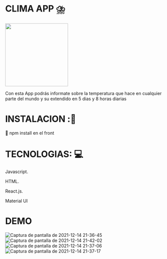 # CLIMA APP ⛈️
<p alaign="right">
  <img height="200" src="https://mir-s3-cdn-cf.behance.net/project_modules/1400_opt_1/84b0cc54827733.596dfccc264cc.png" />
</p>

Con esta App podrás informate sobre la temperatura que hace en cualquier parte del mundo y su extendido en 5 dias y 8 horas diarias 

# INSTALACION ::wrench:
📝 npm install en el front 

# TECNOLOGIAS: :computer:

Javascript.

HTML.

React.js.

Material UI

# DEMO 

![Captura de pantalla de 2021-12-14 21-36-45](https://user-images.githubusercontent.com/29457718/146101964-35220db5-5ab4-418a-9822-77c916567928.png)
![Captura de pantalla de 2021-12-14 21-42-02](https://user-images.githubusercontent.com/29457718/146101979-03367e9a-387f-44a3-aae2-3c05eba42e4a.png)
![Captura de pantalla de 2021-12-14 21-37-06](https://user-images.githubusercontent.com/29457718/146101972-8fafd7b8-029d-4a92-b21b-fff3e9fa2208.png)
![Captura de pantalla de 2021-12-14 21-37-17](https://user-images.githubusercontent.com/29457718/146101976-03ad1cd0-137b-4c42-bfdb-a6b09277b52e.png)

